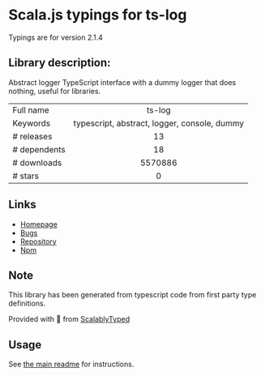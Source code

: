 
# Scala.js typings for ts-log

Typings are for version 2.1.4

## Library description:
Abstract logger TypeScript interface with a dummy logger that does nothing, useful for libraries.

|                    |                 |
| ------------------ | :-------------: |
| Full name          | ts-log |
| Keywords           | typescript, abstract, logger, console, dummy |
| # releases         | 13 |
| # dependents       | 18 |
| # downloads        | 5570886 |
| # stars            | 0 |

## Links
- [Homepage](https://github.com/kallaspriit/ts-log#readme)
- [Bugs](https://github.com/kallaspriit/ts-log/issues)
- [Repository](https://github.com/kallaspriit/ts-log)
- [Npm](https://www.npmjs.com/package/ts-log)
    


## Note
This library has been generated from typescript code from first party type definitions.

Provided with :purple_heart: from [ScalablyTyped](https://github.com/oyvindberg/ScalablyTyped)

## Usage
See [the main readme](../../readme.md) for instructions.


